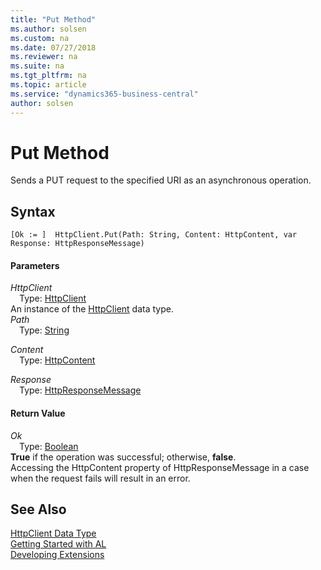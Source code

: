 ```yaml
---
title: "Put Method"
ms.author: solsen
ms.custom: na
ms.date: 07/27/2018
ms.reviewer: na
ms.suite: na
ms.tgt_pltfrm: na
ms.topic: article
ms.service: "dynamics365-business-central"
author: solsen
---
```

[//]: # (START>DO_NOT_EDIT)
[//]: # (IMPORTANT:Do not edit any of the content between here and the END>DO_NOT_EDIT.)
[//]: # (Any modifications should be made in the .resx files in the ModernDev repo.)
# Put Method
Sends a PUT request to the specified URI as an asynchronous operation.

## Syntax
```
[Ok := ]  HttpClient.Put(Path: String, Content: HttpContent, var Response: HttpResponseMessage)
```
#### Parameters
*HttpClient*  
&emsp;Type: [HttpClient](httpclient-data-type.md)  
An instance of the [HttpClient](httpclient-data-type.md) data type.  
*Path*  
&emsp;Type: [String](string-data-type.md)  
  
*Content*  
&emsp;Type: [HttpContent](httpcontent-data-type.md)  
  
*Response*  
&emsp;Type: [HttpResponseMessage](httpresponsemessage-data-type.md)  
  


#### Return Value
*Ok*  
&emsp;Type: [Boolean](boolean-data-type.md)  
**True** if the operation was successful; otherwise, **false**.  
Accessing the HttpContent property of HttpResponseMessage in a case when the request fails will result in an error.  


[//]: # (IMPORTANT: END>DO_NOT_EDIT)
## See Also
[HttpClient Data Type](httpclient-data-type.md)  
[Getting Started with AL](../devenv-get-started.md)  
[Developing Extensions](../devenv-dev-overview.md)